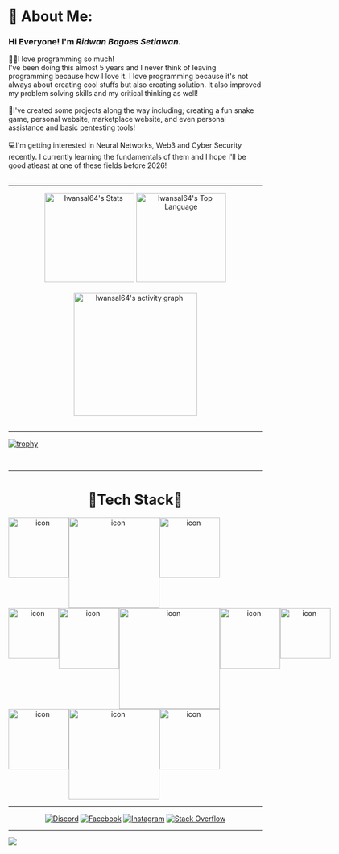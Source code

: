 # 💫 About Me:
### Hi Everyone! I'm <i>Ridwan Bagoes Setiawan.</i><br>
👨‍💻I love programming so much!<br>I've been doing this almost 5 years and I never think of leaving programming because how I love it. I love programming because it's not always about creating cool stuffs but also creating solution. It also improved my problem solving skills and my critical thinking as well!
<br><br>🧪I've created some projects along the way including; creating a fun snake game, personal website, marketplace website, and even personal assistance and basic pentesting tools!
<br><br>💻I'm getting interested in Neural Networks, Web3 and Cyber Security recently. I currently learning the fundamentals of them and I hope I'll be good atleast at one of these fields before 2026!
<br><br>

<hr />
<div align="center">
  <img src="https://github-readme-stats.vercel.app/api?username=iwansal64&theme=ayu-mirage&show_icons=true&hide_border=false&count_private=false" alt="Iwansal64's Stats" height="178" />
  <img src="https://github-readme-stats.vercel.app/api/top-langs/?username=Iwansal64&langs_count=8&layout=compact&theme=ayu-mirage&show_icons=true&hide_border=false" alt="Iwansal64's Top Language" height="178" />
</div>
<br />
<div align="center">
  <img src="https://github-readme-activity-graph.vercel.app/graph?username=iwansal64&theme=xcode&hide_border=true" alt="Iwansal64's activity graph" height="245" />
</div>

<br />
<hr />

[![trophy](https://github-profile-trophy.vercel.app/?username=iwansal64&theme=tokyonight)](https://github.com/ryo-ma/github-profile-trophy)

<br />

<hr />
<div align="center">
  <h1>🧪Tech Stack🔬</h1>
</div>
<div align="center">
  <div style="display: flex; align-items: flex-start;">
    <img src="https://techstack-generator.vercel.app/mysql-icon.svg" alt="icon" width="120" height="120" />
    <img src="https://techstack-generator.vercel.app/python-icon.svg" alt="icon" width="180" height="180" />
    <img src="https://techstack-generator.vercel.app/restapi-icon.svg" alt="icon" width="120" height="120" />
  </div>
  <div style="display: flex; align-items: flex-start;">
    <img src="https://techstack-generator.vercel.app/js-icon.svg" alt="icon" width="100" height="100" />
    <img src="https://techstack-generator.vercel.app/csharp-icon.svg" alt="icon" width="120" height="120" />
    <img src="https://techstack-generator.vercel.app/react-icon.svg" alt="icon" width="200" height="200" />
    <img src="https://techstack-generator.vercel.app/cpp-icon.svg" alt="icon" width="120" height="120" />
    <img src="https://techstack-generator.vercel.app/ts-icon.svg" alt="icon" width="100" height="100" />
  </div>
  <div style="display: flex; align-items: flex-start;">
    <img src="https://techstack-generator.vercel.app/github-icon.svg" alt="icon" width="120" height="120" />
    <img src="https://techstack-generator.vercel.app/nginx-icon.svg" alt="icon" width="180" height="180" />
    <img src="https://techstack-generator.vercel.app/java-icon.svg" alt="icon" width="120" height="120" />
  </div>
</div>



<hr />

<div align="center">
  
  [![Discord](https://img.shields.io/badge/Discord-%237289DA.svg?logo=discord&logoColor=white)](https://discord.gg/iwann5087) [![Facebook](https://img.shields.io/badge/Facebook-%231877F2.svg?logo=Facebook&logoColor=white)](https://facebook.com/Ridwan) [![Instagram](https://img.shields.io/badge/Instagram-%23E4405F.svg?logo=Instagram&logoColor=white)](https://instagram.com/iwan_wkwkw) [![Stack Overflow](https://img.shields.io/badge/-Stackoverflow-FE7A16?logo=stack-overflow&logoColor=white)](https://stackoverflow.com/users/17246477) 

</div>

---
[![](https://visitcount.itsvg.in/api?id=Iwansal64&icon=0&color=6)](https://visitcount.itsvg.in)

<!-- Proudly created with GPRM ( https://gprm.itsvg.in ) -->
